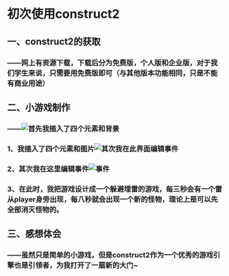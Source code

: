 # 初次使用construct2
## 一、construct2的获取

### ——网上有资源下载，下载后分为免费版，个人版和企业版，对于我们学生来说，只需要用免费版即可（与其他版本功能相同，只是不能有商业用途）

## 二、小游戏制作
### ——![首先我插入了四个元素和背景](https://raw.githubusercontent.com/wuzy57/wuzy-homework/gh-pages/images/newpng/1.png)
### 1、我插入了四个元素和图片![其次我在此界面编辑事件](https://raw.githubusercontent.com/wuzy57/wuzy-homework/gh-pages/images/newpng/2.png)
### 2、其次我在这里编辑事件![事件](https://raw.githubusercontent.com/wuzy57/wuzy-homework/gh-pages/images/newpng/3.png)
### 3、在此时，我把游戏设计成一个躲避埋雷的游戏，每三秒会有一个雷从player身旁出现，每八秒就会出现一个新的怪物，理论上是可以先全部消灭怪物的。
## 三、感想体会
### ——虽然只是简单的小游戏，但是construct2作为一个优秀的游戏引擎也是引领者，为我打开了一扇新的大门~
